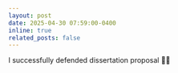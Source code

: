 ```yaml
---
layout: post
date: 2025-04-30 07:59:00-0400
inline: true
related_posts: false
---
```


I successfully defended dissertation proposal :man_student:	
